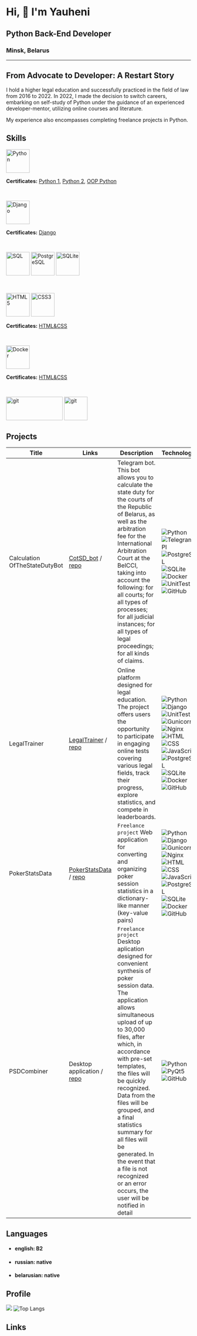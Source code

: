 <!--
**rYauheni/rYauheni** is a ✨ _special_ ✨ repository because its `README.md` (this file) appears on your GitHub profile.

Here are some ideas to get you started:

- 🔭 I’m currently working on ...
- 🌱 I’m currently learning ...
- 👯 I’m looking to collaborate on ...
- 🤔 I’m looking for help with ...
- 💬 Ask me about ...
- 📫 How to reach me: ...
- 😄 Pronouns: ...
- ⚡ Fun fact: ...
-->


Hi, 👋 I'm Yauheni
========================

## Python Back-End Developer

### Minsk, Belarus

---

## From Advocate to Developer: A Restart Story

I hold a higher legal education and successfully practiced in the field of law from 2016 to 2022.
In 2022, I made the decision to switch careers, embarking on self-study of Python under the guidance of an
experienced developer-mentor, utilizing online courses and literature.

My experience also encompasses completing freelance projects in Python.


[//]: # (От Адвоката к Разработчику: История Перезапуска)

[//]: # ()

[//]: # (Владею высшим юридическим образованием, успешно практиковал в адвокатской деятельности с 2016 по 2022 год. )

[//]: # ()

[//]: # (В 2022 году принял решение о смене карьеры, приступив к самостоятельному обучению Python под руководством опытного )

[//]: # (разработчика-ментора, онлайн-курсов и литературы.)

[//]: # ()

[//]: # (Мой опыт также включает выполнение фриланс-заказов на Python.)

## Skills

<p align="left">
<a href="https://www.python.org/" target="_blank" rel="noreferrer"><img src="https://raw.githubusercontent.com/danielcranney/readme-generator/main/public/icons/skills/python-colored.svg" width="64" height="64" alt="Python" /></a>
</p>
<b>Certificates:</b>
<a href="https://stepik.org/cert/1662735?lang=en">Python 1</a>, 
<a href="https://stepik.org/cert/2130279?lang=en">Python 2</a>, 
<a href="https://stepik.org/cert/1678975?lang=en">OOP Python</a>


<p><br></p>
<p align="left">
<a href="https://www.djangoproject.com/" target="_blank" rel="noreferrer"><img src="https://raw.githubusercontent.com/danielcranney/readme-generator/main/public/icons/skills/django-colored.svg" width="64" height="64" alt="Django" /></a>
</p>
<b>Certificates:</b>
<a href="https://stepik.org/cert/1897013?lang=en">Django</a>

<p><br></p>
<p align="left">
<a href="https://en.wikipedia.org/wiki/SQL" target="_blank" rel="noreferrer"><img src="https://www.svgrepo.com/show/331760/sql-database-generic.svg" width="64" height="64" alt="SQL" /></a>
<a href="https://www.postgresql.org" target="_blank" rel="noreferrer"><img src="https://cdn.iconscout.com/icon/free/png-512/free-postgresql-11-1175122.png?f=webp&w=256" width="64" height="64" alt="PostgreSQL" /></a>
<a href="https://www.sqlite.org/index.html" target="_blank" rel="noreferrer"><img src="https://static-00.iconduck.com/assets.00/application-x-sqlite-icon-1490x2048-eeq74tag.png" width="64" height="64" alt="SQLite" /></a>
</p>

<p><br></p>
<p align="left">
<a href="https://developer.mozilla.org/en-US/docs/Glossary/HTML5" target="_blank" rel="noreferrer"><img src="https://raw.githubusercontent.com/danielcranney/readme-generator/main/public/icons/skills/html5-colored.svg" width="64" height="64" alt="HTML5" /></a>
<a href="https://www.w3.org/TR/CSS/#css" target="_blank" rel="noreferrer"><img src="https://raw.githubusercontent.com/danielcranney/readme-generator/main/public/icons/skills/css3-colored.svg" width="64" height="64" alt="CSS3" /></a>
</p>
<b>Certificates:</b>
<a href="https://stepik.org/cert/1826752?lang=en">HTML&CSS</a>

<p><br></p>
<p align="left">
<a href="https://www.docker.com/" target="_blank" rel="noreferrer"><img src="https://raw.githubusercontent.com/danielcranney/readme-generator/main/public/icons/skills/docker-colored.svg" width="64" height="64" alt="Docker" /></a>
</p>
<b>Certificates:</b>
<a href="https://stepik.org/cert/2026284?lang=en">HTML&CSS</a>
<p><br></p>
<p align="left">
<a href="https://git-scm.com" target="_blank" rel="noreferrer"><img src="https://upload.wikimedia.org/wikipedia/commons/thumb/e/e0/Git-logo.svg/1280px-Git-logo.svg.png" width="154" height="64" alt="git"/></a>
<a href="https://www.github.com/rYauheni" target="_blank" rel="noreferrer"><img src="https://logolook.net/wp-content/uploads/2022/12/GitHub-Logo.svg" width="" height="64" alt="git"/></a>
</p>

## Projects

| Title                         | Links                                                                                             | Description                                                                                                                                                                                                                                                                                                                                                                                                                                                        | Technologies                                                                                                                                                                                                                                                                                                                                                                                                                                                                                                                                                                                                                                                                                                                                                                                                                                                                                                                                                                                                                                                                                                                                                                                                                                                                                      |
|-------------------------------|---------------------------------------------------------------------------------------------------|--------------------------------------------------------------------------------------------------------------------------------------------------------------------------------------------------------------------------------------------------------------------------------------------------------------------------------------------------------------------------------------------------------------------------------------------------------------------|---------------------------------------------------------------------------------------------------------------------------------------------------------------------------------------------------------------------------------------------------------------------------------------------------------------------------------------------------------------------------------------------------------------------------------------------------------------------------------------------------------------------------------------------------------------------------------------------------------------------------------------------------------------------------------------------------------------------------------------------------------------------------------------------------------------------------------------------------------------------------------------------------------------------------------------------------------------------------------------------------------------------------------------------------------------------------------------------------------------------------------------------------------------------------------------------------------------------------------------------------------------------------------------------------|
| Calculation OfTheStateDutyBot | [CotSD_bot](t.me/CotSD_bot) / [repo](https://github.com/rYauheni/CalculationOfTheStateFeeBot.git) | Telegram bot. This bot allows you to calculate the state duty for the courts of the Republic of Belarus, as well as the arbitration fee for the International Arbitration Court at the BelCCI, taking into account the following: for all courts; for all types of processes; for all judicial instances; for all types of legal proceedings; for all kinds of claims.                                                                                             | ![Python](https://img.shields.io/badge/Python-3.10-%23FFD040?logo=python&logoColor=white&labelColor=%23376E9D) ![TelegramAPI](https://img.shields.io/badge/TelegramAPI-%23293133) ![PostgreSQL](https://img.shields.io/badge/PostgreSQL-%232F6792?logoColor=white&labelColor=%23293133&logo=postgresql) ![SQLite](https://img.shields.io/badge/SQLite-%23003156?logoColor=white&labelColor=%23293133&logo=sqlite) ![Docker](https://img.shields.io/badge/Docker-%232496ED?logo=docker&logoColor=white&labelColor=%23293133) ![UnitTest](https://img.shields.io/badge/UnitTest-%23293133) ![GitHub](https://img.shields.io/badge/GitHub-%23000000?logoColor=white&labelColor=%23293133&logo=github)                                                                                                                                                                                                                                                                                                                                                                                                                                                                                                                                                                                                |
| LegalTrainer                  | [LegalTrainer](193.187.175.182:1336) / [repo](https://github.com/rYauheni/LegalTrainer.git)       | Online platform designed for legal education. The project offers users the opportunity to participate in engaging online tests covering various legal fields, track their progress, explore statistics, and compete in leaderboards.                                                                                                                                                                                                                               | ![Python](https://img.shields.io/badge/Python-3.10-%23FFD040?logo=python&logoColor=white&labelColor=%23376E9D) ![Django](https://img.shields.io/badge/Django-4.1-%232BA977?logo=django&logoColor=white&labelColor=%23092E20) ![UnitTest](https://img.shields.io/badge/UnitTest-%23293133) ![Gunicorn](https://img.shields.io/badge/Gunicorn-%23479946?logo=gunicorn&logoColor=white&labelColor=%23293133) ![Nginx](https://img.shields.io/badge/Nginx-%23009639?logo=nginx&logoColor=white&labelColor=%23293133) ![HTML](https://img.shields.io/badge/HTML-%23E44D25?logoColor=white&labelColor=%23293133&logo=html5) ![CSS](https://img.shields.io/badge/CSS-%23214CE5?logoColor=white&labelColor=%23293133&logo=css3) ![JavaScript](https://img.shields.io/badge/JavaScript-%23FFD83A?logoColor=white&labelColor=%23293133&logo=javascript) ![PostgreSQL](https://img.shields.io/badge/PostgreSQL-%232F6792?logoColor=white&labelColor=%23293133&logo=postgresql) ![SQLite](https://img.shields.io/badge/SQLite-%23003156?logoColor=white&labelColor=%23293133&logo=sqlite) ![Docker](https://img.shields.io/badge/Docker-%232496ED?logo=docker&logoColor=white&labelColor=%23293133) ![GitHub](https://img.shields.io/badge/GitHub-%23000000?logoColor=white&labelColor=%23293133&logo=github) |
| PokerStatsData                | [PokerStatsData](193.187.175.182:1337) / [repo](https://github.com/rYauheni/PokerStatsData.git)   | `Freelance project` Web application for converting and organizing poker session statistics in a dictionary-like manner (key-value pairs)                                                                                                                                                                                                                                                                                                                           | ![Python](https://img.shields.io/badge/Python-3.10-%23FFD040?logo=python&logoColor=white&labelColor=%23376E9D) ![Django](https://img.shields.io/badge/Django-4.1-%232BA977?logo=django&logoColor=white&labelColor=%23092E20) ![Gunicorn](https://img.shields.io/badge/Gunicorn-%23479946?logo=gunicorn&logoColor=white&labelColor=%23293133) ![Nginx](https://img.shields.io/badge/Nginx-%23009639?logo=nginx&logoColor=white&labelColor=%23293133) ![HTML](https://img.shields.io/badge/HTML-%23E44D25?logoColor=white&labelColor=%23293133&logo=html5) ![CSS](https://img.shields.io/badge/CSS-%23214CE5?logoColor=white&labelColor=%23293133&logo=css3) ![JavaScript](https://img.shields.io/badge/JavaScript-%23FFD83A?logoColor=white&labelColor=%23293133&logo=javascript) ![PostgreSQL](https://img.shields.io/badge/PostgreSQL-%232F6792?logoColor=white&labelColor=%23293133&logo=postgresql) ![SQLite](https://img.shields.io/badge/SQLite-%23003156?logoColor=white&labelColor=%23293133&logo=sqlite) ![Docker](https://img.shields.io/badge/Docker-%232496ED?logo=docker&logoColor=white&labelColor=%23293133) ![GitHub](https://img.shields.io/badge/GitHub-%23000000?logoColor=white&labelColor=%23293133&logo=github)                                                              |
| PSDCombiner                   | Desktop application / [repo](https://github.com/rYauheni/psd_combiner.git)                        | `Freelance project` Desktop aplication designed for convenient synthesis of poker session data. The application allows simultaneous upload of up to 30,000 files, after which, in accordance with pre-set templates, the files will be quickly recognized. Data from the files will be grouped, and a final statistics summary for all files will be generated. In the event that a file is not recognized or an error occurs, the user will be notified in detail | ![Python](https://img.shields.io/badge/Python-3.10-%23FFD040?logo=python&logoColor=white&labelColor=%23376E9D) ![PyQt5](https://img.shields.io/badge/PyQt5-5.15-%2343B02A?logo=python&logoColor=white&labelColor=%505050) ![GitHub](https://img.shields.io/badge/GitHub-%23000000?logoColor=white&labelColor=%23293133&logo=github)                                                                                                                                                                                                                                                                                                                                                                                                                                                                                                                                                                                                                                                                                                                                                                                                                                                                                                                                                               |

## Languages

- #### english: B2
- #### russian: native
- #### belarusian: native

## Profile

![](https://github-profile-summary-cards.vercel.app/api/cards/profile-details?username=rYauheni&theme=nord_dark)
![Top Langs](https://github-readme-stats.vercel.app/api/top-langs/?username=rYauheni&theme=vue-dark)

## Links
